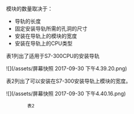 模块的数量取决于：

* 导轨的长度
* 固定安装导轨所需的孔洞的尺寸
* 安装在导轨上的模块的宽度
* 安装在导轨上的CPU类型

表1列出了适用于S7-300CPU的安装导轨

![](/assets/屏幕快照 2017-09-30 下午4.39.20.png)

表2列出了可以安装在S7-300安装导轨上模块的宽度。

![](/assets/屏幕快照 2017-09-30 下午4.40.16.png)

```
        表2
```



